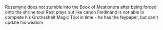 Rozemyne does not stumble into the Book of Mestionora after being forced onto the shrine tour
Rest plays out like canon
Ferdinand is not able to complete his Grutrissheit Magic Tool in time - he has the feypaper, but can't update his wisdom